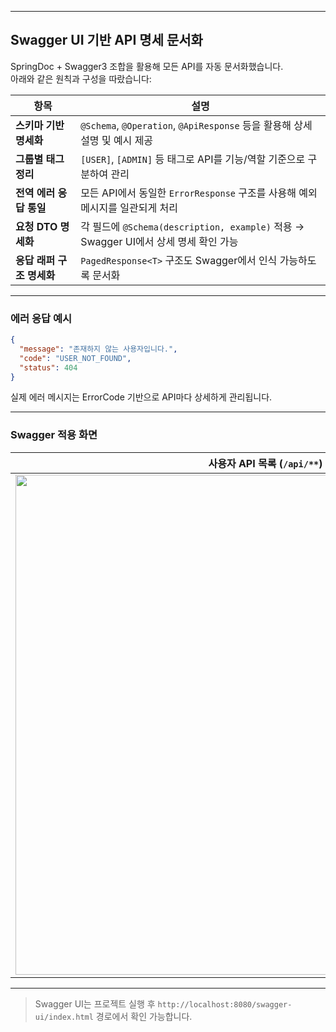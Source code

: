 

---

## Swagger UI 기반 API 명세 문서화

SpringDoc + Swagger3 조합을 활용해 모든 API를 자동 문서화했습니다.  
아래와 같은 원칙과 구성을 따랐습니다:

| 항목                 | 설명                                                                 |
|--------------------|----------------------------------------------------------------------|
| **스키마 기반 명세화**   | `@Schema`, `@Operation`, `@ApiResponse` 등을 활용해 상세 설명 및 예시 제공     |
| **그룹별 태그 정리**    | `[USER]`, `[ADMIN]` 등 태그로 API를 기능/역할 기준으로 구분하여 관리             |
| **전역 에러 응답 통일** | 모든 API에서 동일한 `ErrorResponse` 구조를 사용해 예외 메시지를 일관되게 처리        |
| **요청 DTO 명세화**    | 각 필드에 `@Schema(description, example)` 적용 → Swagger UI에서 상세 명세 확인 가능 |
| **응답 래퍼 구조 명세화** | `PagedResponse<T>` 구조도 Swagger에서 인식 가능하도록 문서화                     |

---

###  에러 응답 예시

```json
{
  "message": "존재하지 않는 사용자입니다.",
  "code": "USER_NOT_FOUND",
  "status": 404
}
````

실제 에러 메시지는 ErrorCode 기반으로 API마다 상세하게 관리됩니다.

---



###  Swagger 적용 화면

| 사용자 API 목록 (`/api/**`)                                  | 관리자 API 목록 (`/admin/**`)                                 |
| ------------------------------------------------------- | -------------------------------------------------------- |
| <img src="../images/swagger-user-api.png" width="800"/> | <img src="../images/swagger-admin-api.png" width="800"/> |


---

> Swagger UI는 프로젝트 실행 후 `http://localhost:8080/swagger-ui/index.html` 경로에서 확인 가능합니다.







